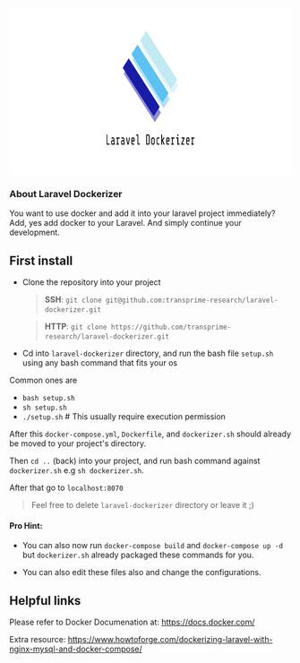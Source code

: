 
<img src="https://github.com/omitobi/assets/blob/master/laravel-dockerizer/facebook_cover_photo_2.png" height="300" align="center" width="100%">

### About Laravel Dockerizer
You want to use docker and add it into your laravel project immediately? Add, yes add docker to your Laravel. And simply continue your development.

## First install

- Clone the repository into your project
    >  **SSH**: `git clone git@github.com:transprime-research/laravel-dockerizer.git`

    > **HTTP**: `git clone https://github.com/transprime-research/laravel-dockerizer.git`

- Cd into `laravel-dockerizer` directory, and run the bash file `setup.sh` using any bash command that fits your os

Common ones are 

- `bash setup.sh`
- `sh setup.sh`
- `./setup.sh` # This usually require execution permission

After this `docker-compose.yml`, `Dockerfile`, and `dockerizer.sh` should already be moved to your project's directory.

Then `cd ..` (back) into your project, and run bash command against `dockerizer.sh` e.g `sh dockerizer.sh`.

After that go to `localhost:8070`

> Feel free to delete `laravel-dockerizer` directory or leave it ;)

#### Pro Hint:

- You can also now run `docker-compose build` and `docker-compose up -d` but `dockerizer.sh` already packaged these commands for you.

- You can also edit these files also and change the configurations.

## Helpful links

Please refer to Docker Documenation at: https://docs.docker.com/

Extra resource: https://www.howtoforge.com/dockerizing-laravel-with-nginx-mysql-and-docker-compose/
